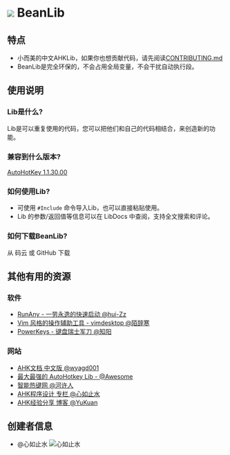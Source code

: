# ![](https://i.loli.net/2019/01/05/5c306a647336b.png) BeanLib

## 特点

- 小而美的中文AHKLib，如果你也想贡献代码，请先阅读[CONTRIBUTING.md](x)
- BeanLib是完全环保的，不会占用全局变量，不会干扰自动执行段。
## 使用说明

### Lib是什么?

Lib是可以重复使用的代码，您可以把他们和自己的代码相结合，来创造新的功能。

### 兼容到什么版本?
[AutoHotKey 1.1.30.00](https://wyagd001.github.io/zh-cn/docs/AHKL_ChangeLog.htm)

### 如何使用Lib?

- 可使用 `#Include` 命令导入Lib，也可以直接粘贴使用。
- Lib 的参数/返回值等信息可以在 LibDocs 中查阅，支持全文搜索和评论。

### 如何下载BeanLib?

从 码云 或 GitHub 下载

## 其他有用的资源
### 软件
- [RunAny - 一劳永逸的快速启动 @hui-Zz](https://github.com/hui-Zz/RunAny)
- [Vim 风格的操作辅助工具 - vimdesktop @陌辞寒](https://github.com/goreliu/vimdesktop)
- [PowerKeys - 键盘瑞士军刀 @知阳](https://powerkeys.github.io/)
### 网站
- [AHK文档 中文版 @wyagd001](https://wyagd001.github.io/zh-cn/docs/AutoHotkey.htm)
- [ 最大最强的 AutoHotkey Lib - @Awesome](https://github.com/ahkscript/awesome-AutoHotkey) 
- [智能热键网 @河许人](https://www.autoahk.com/)
- [AHK程序设计 专栏 @心如止水](https://segmentfault.com/blog/ahkprogramdesign)
- [AHK经验分享 博客 @YuKuan](https://blog.csdn.net/liuyukuan)

## 创建者信息

- @心如止水 ![心如止水](https://upload-images.jianshu.io/upload_images/14875935-319e198e74b0496c.jpg?imageMogr2/auto-orient/strip%7CimageView2/2/w/1240)
